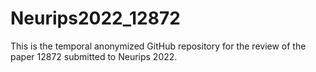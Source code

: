 # Neurips2022_12872
This is the temporal anonymized GitHub repository for the review of the paper 12872 submitted to Neurips 2022.
